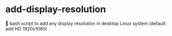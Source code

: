 # add-display-resolution
🔮 bash script to add any display resolution in desktop Linux system (default: add HD 1920x1080)
